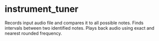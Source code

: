 # instrument_tuner
 Records input audio file and compares it to all possible notes. Finds intervals between two identified notes. Plays back audio using exact and nearest rounded frequency.
